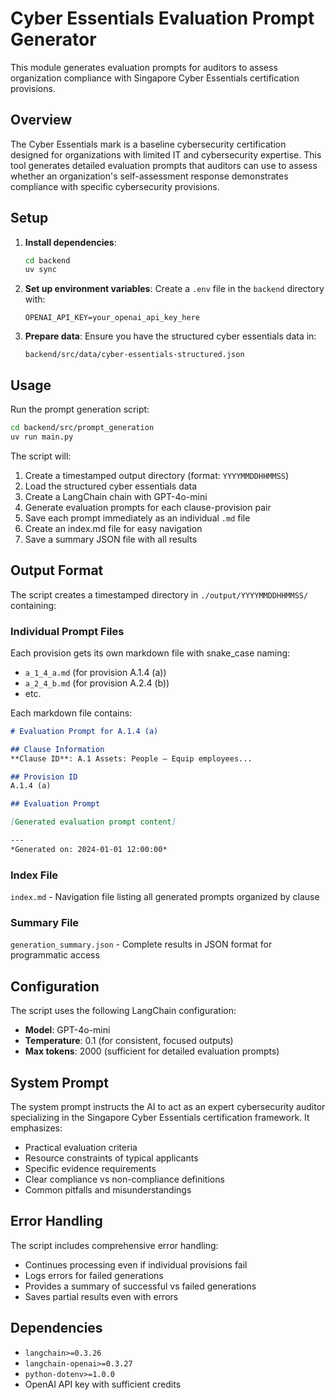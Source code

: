# Cyber Essentials Evaluation Prompt Generator

This module generates evaluation prompts for auditors to assess organization compliance with Singapore Cyber Essentials certification provisions.

## Overview

The Cyber Essentials mark is a baseline cybersecurity certification designed for organizations with limited IT and cybersecurity expertise. This tool generates detailed evaluation prompts that auditors can use to assess whether an organization's self-assessment response demonstrates compliance with specific cybersecurity provisions.

## Setup

1. **Install dependencies**:
   ```bash
   cd backend
   uv sync
   ```

2. **Set up environment variables**:
   Create a `.env` file in the `backend` directory with:
   ```
   OPENAI_API_KEY=your_openai_api_key_here
   ```

3. **Prepare data**:
   Ensure you have the structured cyber essentials data in:
   ```
   backend/src/data/cyber-essentials-structured.json
   ```

## Usage

Run the prompt generation script:

```bash
cd backend/src/prompt_generation
uv run main.py
```

The script will:
1. Create a timestamped output directory (format: `YYYYMMDDHHMMSS`)
2. Load the structured cyber essentials data
3. Create a LangChain chain with GPT-4o-mini
4. Generate evaluation prompts for each clause-provision pair
5. Save each prompt immediately as an individual `.md` file
6. Create an index.md file for easy navigation
7. Save a summary JSON file with all results

## Output Format

The script creates a timestamped directory in `./output/YYYYMMDDHHMMSS/` containing:

### Individual Prompt Files
Each provision gets its own markdown file with snake_case naming:
- `a_1_4_a.md` (for provision A.1.4 (a))
- `a_2_4_b.md` (for provision A.2.4 (b))
- etc.

Each markdown file contains:
```markdown
# Evaluation Prompt for A.1.4 (a)

## Clause Information
**Clause ID**: A.1 Assets: People – Equip employees...

## Provision ID
A.1.4 (a)

## Evaluation Prompt

[Generated evaluation prompt content]

---
*Generated on: 2024-01-01 12:00:00*
```

### Index File
`index.md` - Navigation file listing all generated prompts organized by clause

### Summary File
`generation_summary.json` - Complete results in JSON format for programmatic access

## Configuration

The script uses the following LangChain configuration:
- **Model**: GPT-4o-mini
- **Temperature**: 0.1 (for consistent, focused outputs)
- **Max tokens**: 2000 (sufficient for detailed evaluation prompts)

## System Prompt

The system prompt instructs the AI to act as an expert cybersecurity auditor specializing in the Singapore Cyber Essentials certification framework. It emphasizes:

- Practical evaluation criteria
- Resource constraints of typical applicants
- Specific evidence requirements
- Clear compliance vs non-compliance definitions
- Common pitfalls and misunderstandings

## Error Handling

The script includes comprehensive error handling:
- Continues processing even if individual provisions fail
- Logs errors for failed generations
- Provides a summary of successful vs failed generations
- Saves partial results even with errors

## Dependencies

- `langchain>=0.3.26`
- `langchain-openai>=0.3.27`
- `python-dotenv>=1.0.0`
- OpenAI API key with sufficient credits 